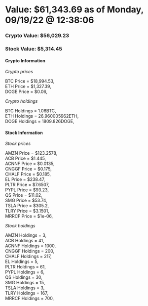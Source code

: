 # Value: $61,343.69 as of Monday, 09/19/22 @ 12:38:06 

### Crypto Value: $56,029.23

### Stock Value: $5,314.45

#### Crypto Information 
*Crypto prices* 

BTC Price = $18,994.53,  
ETH Price = $1,327.39,  
DOGE Price = $0.06,  


*Crypto holdings* 

BTC Holdings = 1.06BTC,  
ETH Holdings = 26.960005962ETH,  
DOGE Holdings = 1809.826DOGE,  


#### Stock Information 

*Stock prices* 

AMZN Price = $123.2578,  
ACB Price = $1.445,  
ACNNF Price = $0.0135,  
CNGGF Price = $0.175,  
CHALF Price = $0.185,  
EL Price = $238.47,  
PLTR Price = $7.6507,  
PYPL Price = $93.23,  
QS Price = $11.02,  
SMG Price = $53.74,  
TSLA Price = $305.2,  
TLRY Price = $3.1501,  
MRRCF Price = $1e-06,  


*Stock holdings* 

AMZN Holdings = 3,  
ACB Holdings = 41,  
ACNNF Holdings = 1000,  
CNGGF Holdings = 200,  
CHALF Holdings = 217,  
EL Holdings = 5,  
PLTR Holdings = 61,  
PYPL Holdings = 6,  
QS Holdings = 30,  
SMG Holdings = 15,  
TSLA Holdings = 3,  
TLRY Holdings = 167,  
MRRCF Holdings = 700,  


